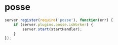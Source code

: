 # posse

```javascript
server.register(require('posse'), function(err) {
    if (server.plugins.posse.isWorker) {
        server.start(startHandler);
    }
});
```
